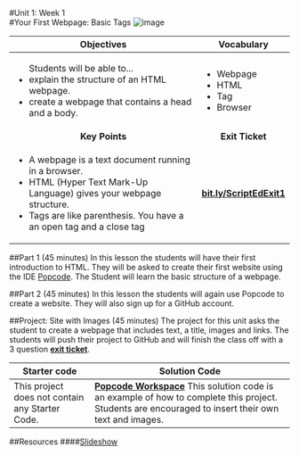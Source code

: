 #Unit 1: Week 1  
#Your First Webpage: Basic Tags
![image](http://i.imgur.com/eqnjBR6.png)

| Objectives | Vocabulary |
|-------|-------|
| <ul>Students will be able to...<li> explain the structure of an HTML webpage.</li> <li>create a webpage that contains a head and a body.</li> </ul>  | <ul> <li>Webpage</li> <li>HTML</li> <li>Tag</li> <li>Browser</li> </ul> | 
| <center> **Key Points** </center> |<center> **Exit Ticket** </center> |
| <ul> <li>A webpage is a text document running in a browser.</li> <li>HTML (Hyper Text Mark-Up Language) gives your webpage structure.</li> <li>Tags are like parenthesis. You have a an open tag and a close tag</li>  </ul> | [**bit.ly/ScriptEdExit1**](http://bit.ly/ScriptEdExit1) | 

##Part 1 (45 minutes)
In this lesson the students will have their first introduction to HTML. They will be asked to create their first website using the IDE [Popcode](https://popcode.org). The Student will learn the basic structure of a webpage.

##Part 2 (45 minutes)
In this lesson the students will again use Popcode to create a website. They will also sign up for a GitHub account.

##Project: Site with Images (45 minutes)
The project for this unit asks the student to create a webpage that includes text, a title, images and links. The students will push their project to GitHub and will finish the class off with a 3 question [**exit ticket**](http://bit.ly/ScriptEdExit1).

| Starter code | Solution Code |
|-------|-------|
|This project does not contain any Starter Code. |[**Popcode Workspace**](https://popcode.org/?gist=2c37f2fad78ee67ffad6aedbd4904356) This solution code is an example of how to complete this project. Students are encouraged to insert their own text and images. |


##Resources
####[Slideshow](https://docs.google.com/presentation/d/1-gKi3ugTLwRzllzoInvDA7aNGejDN84Ab4xpzA5jVkU/edit#slide=id.g12ee5b58a7_0_217)

